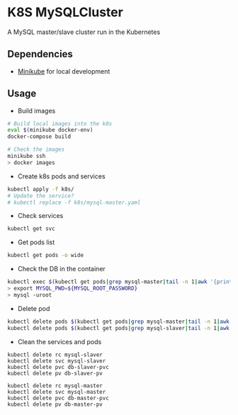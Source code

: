 # K8S MySQLCluster
A MySQL master/slave cluster run in the Kubernetes

## Dependencies
* [Minikube](https://minikube.sigs.k8s.io/docs/) for local development

## Usage
* Build images
```bash
# Build local images into the k8s
eval $(minikube docker-env)
docker-compose build

# Check the images
minikube ssh
> docker images
```

* Create k8s pods and services
```bash
kubectl apply -f k8s/
# Update the service?
# kubectl replace -f k8s/mysql-master.yaml
```

* Check services
```bash
kubectl get svc
```

* Get pods list
```bash
kubectl get pods -o wide
```

* Check the DB in the container
```bash
kubectl exec $(kubectl get pods|grep mysql-master|tail -n 1|awk '{print $1}') -it -- /bin/bash
> export MYSQL_PWD=${MYSQL_ROOT_PASSWORD}
> mysql -uroot
```

* Delete pod
```bash
kubectl delete pods $(kubectl get pods|grep mysql-master|tail -n 1|awk '{print $1}')
kubectl delete pods $(kubectl get pods|grep mysql-slaver|tail -n 1|awk '{print $1}')
```

* Clean the services and pods
```shell script
kubectl delete rc mysql-slaver
kubectl delete svc mysql-slaver
kubectl delete pvc db-slaver-pvc
kubectl delete pv db-slaver-pv

kubectl delete rc mysql-master
kubectl delete svc mysql-master
kubectl delete pvc db-master-pvc
kubectl delete pv db-master-pv
```
